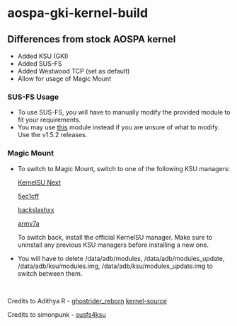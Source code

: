 # aospa-gki-kernel-build
## Differences from stock AOSPA kernel
- Added KSU (GKI)
- Added SUS-FS
- Added Westwood TCP (set as default)
- Allow for usage of Magic Mount

### SUS-FS Usage
- To use SUS-FS, you will have to manually modify the provided module to fit your requirements.
- You may use [this](https://github.com/sidex15/ksu_module_susfs) module instead if you are unsure of what to modify. Use the v1.5.2 releases.

### Magic Mount
- To switch to Magic Mount, switch to one of the following KSU managers:

  [KernelSU Next](https://github.com/rifsxd/KernelSU-Next)

  [5ec1cff](https://github.com/5ec1cff/KernelSU)

  [backslashxx](https://github.com/backslashxx/KernelSU)

  [armv7a](https://github.com/armv7a/KernelSU/releases)

  To switch back, install the official KernelSU manager. Make sure to uninstall any previous KSU managers before installing a new one.

- You will have to delete /data/adb/modules, /data/adb/modules_update, /data/adb/ksu/modules.img, /data/adb/ksu/modules_update.img to switch between them.

<p>&nbsp;</p>

Credits to Adithya R - [ghostrider_reborn](https://github.com/ghostrider-reborn)
[kernel-source](https://github.com/pa-gr/android_kernel_xiaomi_sm8450)

Credits to simonpunk - [susfs4ksu](https://gitlab.com/simonpunk/susfs4ksu)
